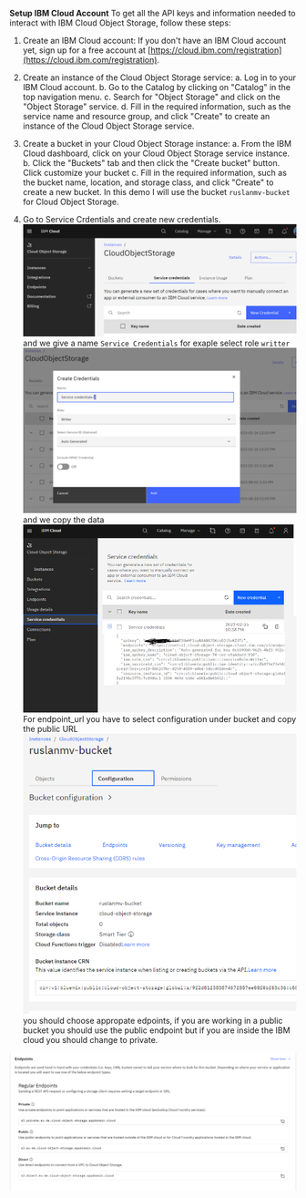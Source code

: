 **Setup IBM Cloud Account**
To get all the API keys and information needed to interact with IBM Cloud Object Storage, follow these steps:
1. Create an IBM Cloud account: If you don't have an IBM Cloud account yet, sign up for a free account at  [https://cloud.ibm.com/registration](https://cloud.ibm.com/registration).
2. Create an instance of the Cloud Object Storage service:
   a. Log in to your IBM Cloud account.
   b. Go to the Catalog by clicking on "Catalog" in the top navigation menu.
   c. Search for "Object Storage" and click on the "Object Storage" service.
   d. Fill in the required information, such as the service name and resource group, and click "Create" to create an instance of the Cloud Object Storage service.
3. Create a bucket in your Cloud Object Storage instance:
   a. From the IBM Cloud dashboard, click on your Cloud Object Storage service instance.
   b. Click the "Buckets" tab and then click the "Create bucket" button.
    Click customize your bucket
   c. Fill in the required information, such as the bucket name, location, and storage class, and click "Create" to create a new bucket.
   In this demo I will use the bucket `ruslanmv-bucket` for Cloud Object Storage.

4. Go to Service Crdentials and create new credentials.
![Alt text](assets/2023-11-15-16-12-12.png)
and we give a name `Service Credentials`  for exaple select role `writter`
![Alt text](assets/2023-11-15-16-26-37.png)
and we copy the data
![](assets/2023-11-15-17-24-52.png)
For endpoint_url you have to select configuration under bucket and copy the public URL
![](assets/2023-11-15-17-25-29.png)
you should choose appropate edpoints, if you are working in a public bucket you should use the public endpoint but if you are inside the IBM cloud you should change to private. 

![](assets/2023-11-15-17-27-59.png)
